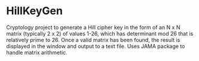 # HillKeyGen
Cryptology project to generate a Hill cipher key in the form of an N x N matrix (typically 2 x 2) of values 1-26, 
which has determinant mod 26 that is relatively prime to 26. Once a valid matrix has been found, the result is 
displayed in the window and output to a text file. Uses JAMA package to handle matrix arithmetic.
